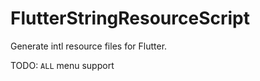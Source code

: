 # FlutterStringResourceScript

Generate intl resource files for Flutter.


TODO: `ALL` menu support
